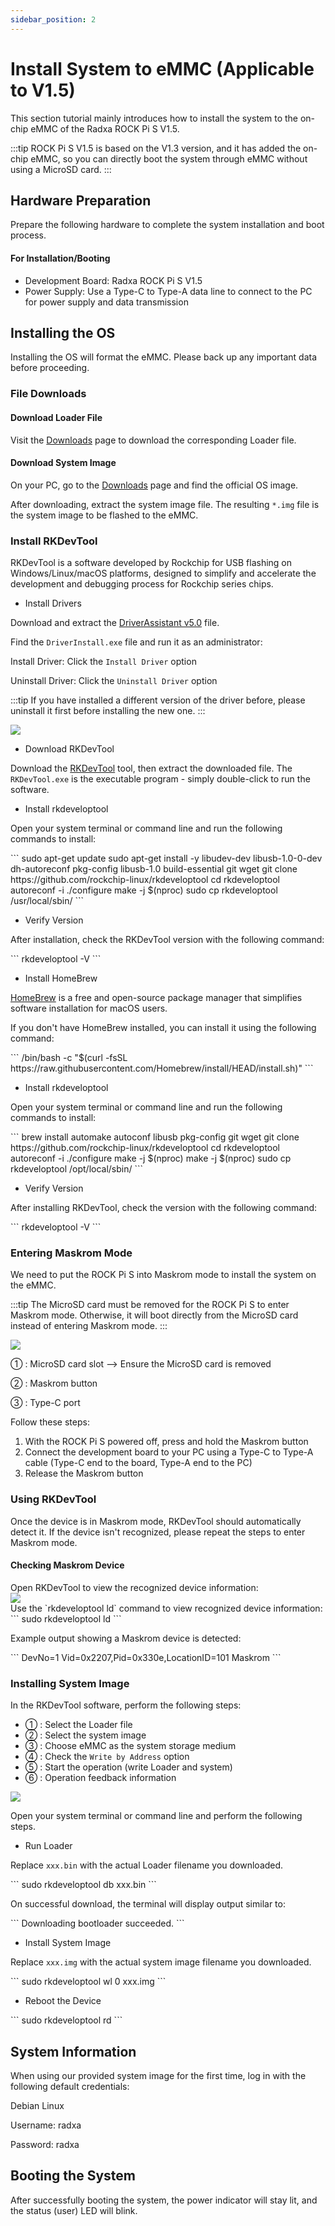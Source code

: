 ```yaml
---
sidebar_position: 2
---
```


# Install System to eMMC (Applicable to V1.5)

This section tutorial mainly introduces how to install the system to the on-chip eMMC of the Radxa ROCK Pi S V1.5.

:::tip
ROCK Pi S V1.5 is based on the V1.3 version, and it has added the on-chip eMMC, so you can directly boot the system through eMMC without using a MicroSD card.
:::

## Hardware Preparation

Prepare the following hardware to complete the system installation and boot process.

#### For Installation/Booting

- Development Board: Radxa ROCK Pi S V1.5
- Power Supply: Use a Type-C to Type-A data line to connect to the PC for power supply and data transmission

## Installing the OS

Installing the OS will format the eMMC. Please back up any important data before proceeding.

### File Downloads

#### Download Loader File

Visit the [Downloads](../../download) page to download the corresponding Loader file.

#### Download System Image

On your PC, go to the [Downloads](../../download) page and find the official OS image.

After downloading, extract the system image file. The resulting `*.img` file is the system image to be flashed to the eMMC.

### Install RKDevTool

RKDevTool is a software developed by Rockchip for USB flashing on Windows/Linux/macOS platforms, designed to simplify and accelerate the development and debugging process for Rockchip series chips.

<Tabs queryString="erase">

<TabItem value="Windows">

- Install Drivers

Download and extract the [DriverAssistant v5.0](https://dl.radxa.com/tools/windows/DriverAssitant_v5.0.zip) file.

Find the `DriverInstall.exe` file and run it as an administrator:

Install Driver: Click the `Install Driver` option

Uninstall Driver: Click the `Uninstall Driver` option

:::tip
If you have installed a different version of the driver before, please uninstall it first before installing the new one.
:::

<div style={{textAlign: 'center'}}>
  <img src="/img/rock4/4d/rkddevtool.webp" style={{width: '50%', maxWidth: '700'}} />
</div>

- Download RKDevTool

Download the [RKDevTool](https://dl.radxa.com/tools/windows/RKDevTool_Release_v2.96-20221121.rar) tool, then extract the downloaded file. The `RKDevTool.exe` is the executable program - simply double-click to run the software.

</TabItem>

<TabItem value="Linux">

- Install rkdeveloptool

Open your system terminal or command line and run the following commands to install:

<NewCodeBlock tip="Linux-host$" type="host">
```
sudo apt-get update
sudo apt-get install -y libudev-dev libusb-1.0-0-dev dh-autoreconf pkg-config libusb-1.0 build-essential git wget
git clone https://github.com/rockchip-linux/rkdeveloptool
cd rkdeveloptool
autoreconf -i
./configure
make -j $(nproc)
sudo cp rkdeveloptool /usr/local/sbin/
```
</NewCodeBlock>

- Verify Version

After installation, check the RKDevTool version with the following command:

<NewCodeBlock tip="Linux-host$" type="host">
```
rkdeveloptool -V
```
</NewCodeBlock>

</TabItem>

<TabItem value="macOS">

- Install HomeBrew

[HomeBrew](https://brew.sh/) is a free and open-source package manager that simplifies software installation for macOS users.

If you don't have HomeBrew installed, you can install it using the following command:

<NewCodeBlock tip="macOS-host$" type="host">
```
/bin/bash -c "$(curl -fsSL https://raw.githubusercontent.com/Homebrew/install/HEAD/install.sh)"
```
</NewCodeBlock>

- Install rkdeveloptool

Open your system terminal or command line and run the following commands to install:

<NewCodeBlock tip="macOS-host$" type="host">
```
brew install automake autoconf libusb pkg-config git wget
git clone https://github.com/rockchip-linux/rkdeveloptool
cd rkdeveloptool
autoreconf -i
./configure
make -j $(nproc)
make -j $(nproc)
sudo cp rkdeveloptool /opt/local/sbin/
```
</NewCodeBlock>

- Verify Version

After installing RKDevTool, check the version with the following command:

<NewCodeBlock tip="macOS-host$" type="host">
```
rkdeveloptool -V
```
</NewCodeBlock>

</TabItem>

</Tabs>

### Entering Maskrom Mode

We need to put the ROCK Pi S into Maskrom mode to install the system on the eMMC.

:::tip
The MicroSD card must be removed for the ROCK Pi S to enter Maskrom mode. Otherwise, it will boot directly from the MicroSD card instead of entering Maskrom mode.
:::

<div style={{textAlign: 'center'}}>
  <img src="/img/rockpi/pis/rock-pi-s-v15-maskrom.webp" style={{width: '100%', maxWidth: '1200px'}} />
</div>

① : MicroSD card slot --> Ensure the MicroSD card is removed

② : Maskrom button

③ : Type-C port

Follow these steps:

1. With the ROCK Pi S powered off, press and hold the Maskrom button
2. Connect the development board to your PC using a Type-C to Type-A cable (Type-C end to the board, Type-A end to the PC)
3. Release the Maskrom button

### Using RKDevTool

Once the device is in Maskrom mode, RKDevTool should automatically detect it. If the device isn't recognized, please repeat the steps to enter Maskrom mode.

#### Checking Maskrom Device

<Tabs queryString="maskrom-display">

<TabItem value="Windows">
Open RKDevTool to view the recognized device information:
<div style={{textAlign: 'center'}}>
<img src="/img/rock4/4d/maskrom-mode.webp" style={{width: '100%', maxWidth: '1200px'}} />
</div>

</TabItem>

<TabItem value="Linux/MacOS">
Use the `rkdeveloptool ld` command to view recognized device information:
<NewCodeBlock tip="Linux/macOS-host$" type="host">
```
sudo rkdeveloptool ld
```
</NewCodeBlock>

Example output showing a Maskrom device is detected:

<NewCodeBlock tip="Linux/macOS-host$" type="host">
```
DevNo=1	Vid=0x2207,Pid=0x330e,LocationID=101	Maskrom
```
</NewCodeBlock>

</TabItem>

</Tabs>

### Installing System Image

<Tabs queryString="maskrom-display">

<TabItem value="Windows">

In the RKDevTool software, perform the following steps:

- ① : Select the Loader file
- ② : Select the system image
- ③ : Choose eMMC as the system storage medium
- ④ : Check the `Write by Address` option
- ⑤ : Start the operation (write Loader and system)
- ⑥ : Operation feedback information

<div style={{textAlign: 'center'}}>
<img src="/img/rockpi/pis/rkdevtool-emmc.webp" style={{width: '100%', maxWidth: '1200px'}} />
</div>

</TabItem>

<TabItem value="Linux/MacOS">

Open your system terminal or command line and perform the following steps.

- Run Loader

Replace `xxx.bin` with the actual Loader filename you downloaded.

<NewCodeBlock tip="Linux/macOS-host$" type="host">
```
sudo rkdeveloptool db xxx.bin
```
</NewCodeBlock>

On successful download, the terminal will display output similar to:

<NewCodeBlock tip="Linux/macOS-host$" type="host">
```
Downloading bootloader succeeded.
```
</NewCodeBlock>

- Install System Image

Replace `xxx.img` with the actual system image filename you downloaded.

<NewCodeBlock tip="Linux/macOS-host$" type="host">
```
sudo rkdeveloptool wl 0 xxx.img
```
</NewCodeBlock>

- Reboot the Device

<NewCodeBlock tip="Linux/macOS-host$" type="host">
```
sudo rkdeveloptool rd
```
</NewCodeBlock>

</TabItem>

</Tabs>

## System Information

When using our provided system image for the first time, log in with the following default credentials:

Debian Linux

Username: radxa

Password: radxa

## Booting the System

After successfully booting the system, the power indicator will stay lit, and the status (user) LED will blink.

